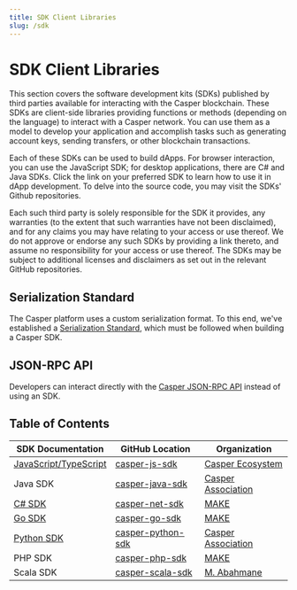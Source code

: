 ```yaml
---
title: SDK Client Libraries
slug: /sdk
---
```


# SDK Client Libraries

This section covers the software development kits (SDKs) published by third parties available for interacting with the Casper blockchain. These SDKs are client-side libraries providing functions or methods (depending on the language) to interact with a Casper network. You can use them as a model to develop your application and accomplish tasks such as generating account keys, sending transfers, or other blockchain transactions.

Each of these SDKs can be used to build dApps. For browser interaction, you can use the JavaScript SDK; for desktop applications, there are C# and Java SDKs. Click the link on your preferred SDK to learn how to use it in dApp development. To delve into the source code, you may visit the SDKs' Github repositories.

Each such third party is solely responsible for the SDK it provides, any warranties (to the extent that such warranties have not been disclaimed), and for any claims you may have relating to your access or use thereof. We do not approve or endorse any such SDKs by providing a link thereto, and assume no responsibility for your access or use thereof. The SDKs may be subject to additional licenses and disclaimers as set out in the relevant GitHub repositories.

## Serialization Standard

The Casper platform uses a custom serialization format. To this end, we've established a [Serialization Standard](../../../concepts/serialization-standard.md), which must be followed when building a Casper SDK.

## JSON-RPC API

Developers can interact directly with the [Casper JSON-RPC API](../../json-rpc/index.md) instead of using an SDK.

## Table of Contents

| SDK Documentation      | GitHub Location      | Organization |
| ---------------------- | -------------------- | ---------- |
|[JavaScript/TypeScript](./script-sdk.md) | [casper-js-sdk](https://github.com/casper-ecosystem/casper-js-sdk/)| [Casper Ecosystem](https://github.com/casper-ecosystem) |
|Java SDK | [casper-java-sdk](https://github.com/casper-network/casper-java-sdk/)| [Casper Association](https://github.com/casper-network)|
|[C# SDK](./csharp-sdk.md)|[casper-net-sdk](https://github.com/make-software/casper-net-sdk)| [MAKE](https://github.com/make-software) |
|[Go SDK](./go-sdk.md) | [casper-go-sdk](https://github.com/make-software/casper-go-sdk) | [MAKE](https://github.com/make-software) |
|[Python SDK](./python-sdk.md) |[casper-python-sdk](https://github.com/casper-network/casper-python-sdk/)| [Casper Association](https://github.com/casper-network) |
|PHP SDK|[casper-php-sdk](https://github.com/make-software/casper-php-sdk)| [MAKE](https://github.com/make-software) |
| Scala SDK | [casper-scala-sdk](https://github.com/abahmanem/casper-scala-sdk) | [M. Abahmane](https://github.com/abahmanem) |
